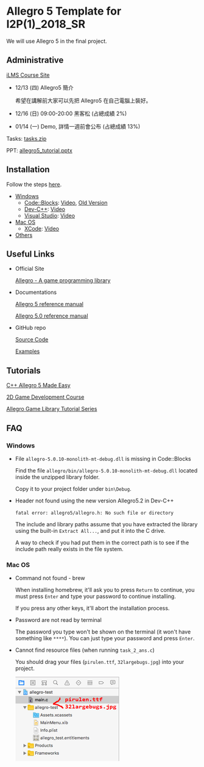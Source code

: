 # Allegro 5 Template for I2P(1)_2018_SR

We will use Allegro 5 in the final project.

## Administrative

[iLMS Course Site](https://lms.nthu.edu.tw/course/35278)

- 12/13 (四) Allegro5 簡介

  希望在講解前大家可以先把 Allegro5 在自己電腦上裝好。

- 12/16 (日) 09:00-20:00 黑客松 (占總成績 2%)
- 01/14 (一) Demo, 詳情一週前會公布 (占總成績 13%)

Tasks: [tasks.zip](http://lms.nthu.edu.tw/sys/read_attach.php?id=1682437)

PPT: [allegro5_tutorial.pptx](http://lms.nthu.edu.tw/sys/read_attach.php?id=1682439)

## Installation

Follow the steps [here](docs/README.md).

- [Windows](docs/README.md#windows)
  - [Code::Blocks](docs/README.md#codeblocks): [Video](https://youtu.be/6qzWKRxw9eY), [Old Version](https://youtu.be/8A6DHSo3KT8?t=1)
  - [Dev-C++](docs/README.md#dev-c): [Video](https://youtu.be/lwscVtIUy6k)
  - [Visual Studio](docs/README.md#visual-studio): [Video](https://youtu.be/HPHd92nj0Io)
- [Mac OS](docs/README.md#mac-os)
  - [XCode](docs/README.md#xcode): [Video](https://youtu.be/7nJNDRCq5o0)
- [Others](docs/README.md#others)

<!--## Examples-->

## Useful Links

- Official Site

  [Allegro - A game programming library](https://liballeg.org/)

- Documentations

  [Allegro 5 reference manual](https://liballeg.org/a5docs/trunk/)

  [Allegro 5.0 reference manual](https://www.allegro.cc/manual/5/)

- GitHub repo

  [Source Code](https://github.com/liballeg/allegro5)

  [Examples](https://github.com/liballeg/allegro5/tree/master/examples)

## Tutorials

[C++ Allegro 5 Made Easy](https://www.youtube.com/watch?v=IZ2krJ8Ls2A&list=PL6B459AAE1642C8B4 )

[2D Game Development Course](http://fixbyproximity.com/2d-game-development-course/)

[Allegro Game Library Tutorial Series](https://www.gamefromscratch.com/page/Allegro-Tutorial-Series.aspx)

## FAQ

### Windows

- File `allegro-5.0.10-monolith-mt-debug.dll` is missing in Code::Blocks

  Find the file `allegro/bin/allegro-5.0.10-monolith-mt-debug.dll` located inside the unzipped library folder.

  Copy it to your project folder under `bin\Debug`.

- Header not found using the new version Allegro5.2 in Dev-C++

  `fatal error: allegro5/allegro.h: No such file or directory`

  The include and library paths assume that you have extracted the library using the built-in `Extract All...`, and put it into the C drive.

  A way to check if you had put them in the correct path is to see if the include path really exists in the file system.

### Mac OS

- Command not found - brew

  When installing homebrew, it'll ask you to press `Return` to continue, you must press `Enter` and type your password to continue installing.

  If you press any other keys, it'll abort the installation process.

- Password are not read by terminal

  The password you type won't be shown on the terminal (it won't have something like `****`). You can just type your password and press `Enter`.

- Cannot find resource files (when running `task_2_ans.c`)

  You should drag your files (`pirulen.ttf`, `32largebugs.jpg`) into your project.

  ![](docs/imgs/mac-files.png)